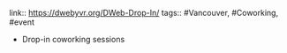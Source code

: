 link:: https://dwebyvr.org/DWeb-Drop-In/
tags:: #Vancouver, #Coworking, #event

- Drop-in coworking sessions